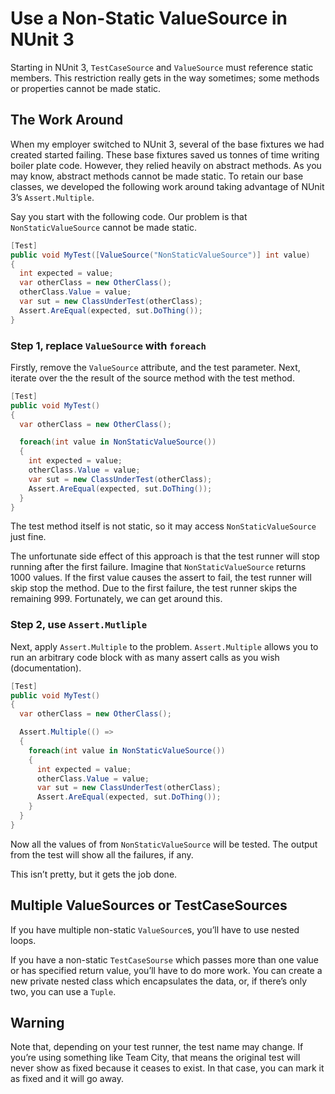 # Use a Non-Static ValueSource in NUnit 3

Starting in NUnit 3, `TestCaseSource` and `ValueSource` must reference static members. This restriction really gets in the way sometimes; some methods or properties cannot be made static.

## The Work Around
When my employer switched to NUnit 3, several of the base fixtures we had created started failing. These base fixtures saved us tonnes of time writing boiler plate code. However, they relied heavily on abstract methods. As you may know, abstract methods cannot be made static. To retain our base classes, we developed the following work around taking advantage of NUnit 3’s `Assert.Multiple`.

Say you start with the following code. Our problem is that `NonStaticValueSource` cannot be made static.

```csharp
[Test]
public void MyTest([ValueSource("NonStaticValueSource")] int value)
{
  int expected = value; 
  var otherClass = new OtherClass();
  otherClass.Value = value;
  var sut = new ClassUnderTest(otherClass);
  Assert.AreEqual(expected, sut.DoThing());
}
```

### Step 1, replace `ValueSource` with `foreach`

Firstly, remove the `ValueSource` attribute, and the test parameter. Next, iterate over the the result of the source method with the test method.

```csharp
[Test]
public void MyTest()
{
  var otherClass = new OtherClass();

  foreach(int value in NonStaticValueSource())
  {
    int expected = value; 
    otherClass.Value = value;
    var sut = new ClassUnderTest(otherClass);
    Assert.AreEqual(expected, sut.DoThing());
  }
}
```

The test method itself is not static, so it may access `NonStaticValueSource` just fine.

The unfortunate side effect of this approach is that the test runner will stop running after the first failure. Imagine that `NonStaticValueSource` returns 1000 values. If the first value causes the assert to fail, the test runner will skip stop the method. Due to the first failure, the test runner skips the remaining 999. Fortunately, we can get around this.

### Step 2, use `Assert.Mutliple`

Next, apply `Assert.Multiple` to the problem. `Assert.Multiple` allows you to run an arbitrary code block with as many assert calls as you wish (documentation).

```csharp
[Test]
public void MyTest()
{
  var otherClass = new OtherClass();

  Assert.Multiple(() =>
  {
    foreach(int value in NonStaticValueSource())
    {
      int expected = value; 
      otherClass.Value = value;
      var sut = new ClassUnderTest(otherClass);
      Assert.AreEqual(expected, sut.DoThing());
    }
  }
}
```

Now all the values of from `NonStaticValueSource` will be tested. The output from the test will show all the failures, if any.

This isn’t pretty, but it gets the job done.

## Multiple ValueSources or TestCaseSources

If you have multiple non-static `ValueSource`s, you’ll have to use nested loops.

If you have a non-static `TestCaseSourse` which passes more than one value or has specified return value, you’ll have to do more work. You can create a new private nested class which encapsulates the data, or, if there’s only two, you can use a `Tuple`.

## Warning
Note that, depending on your test runner, the test name may change. If you’re using something like Team City, that means the original test will never show as fixed because it ceases to exist. In that case, you can mark it as fixed and it will go away.

